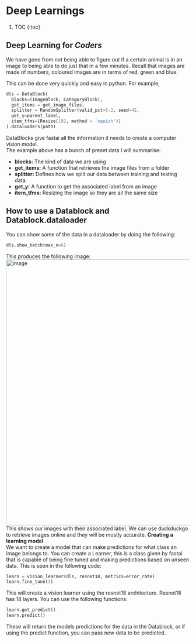 # Deep Learnings
1. TOC
{:toc}

## Deep Learning for *Coders*  

We have gone from not being able to figure out if a certain animal is in an image to being able to do just that in a few minutes.
Recall that images are made of numbers, coloured images are in terms of red, green and blue.


This can be done very quickly and easy in python. For example,
```python
dls = DataBlock(
  blocks=(ImageBlock, CategoryBlock),
  get_items = get_image_files,
  splitter = RandomSplitter(valid_pct=0.2, seed=42,
  get_y=parent_label,
  item_tfms=[Resize(192, method = 'squish')]
).dataloaders(path)
```
DataBlocks give fastai all the information it needs to create a computer vision model.  
The example above has a bunch of preset data I will summarise:
* **blocks:** The kind of data we are using
* **get_items:** A function that retrieves the image files from a folder
* **splitter:** Defines how we split our data between training and testing data.
* **get_y:** A function to get the associated label from an image
* **item_tfms:** Resizing the image so they are all the same size


 ## How to use a Datablock and Datablock.dataloader
 You can show some of the data in a dataloader by doing the following:
 ```python
dls.show_batch(max_n=6)
```
This produces the following image:
<img width="727" alt="image" src="https://github.com/josshsmith/josshsmith.github.io/assets/141536363/2d12ffbc-6d3e-452f-813a-9d7e7c1996da">
This shows our images with their associated label.
We can use duckduckgo to retrieve images online and they will be mostly accurate.
**Creating a learning model**  
We want to create a model that can make predictions for what class an image belongs to. You can create a Learner, this is a class given by fastai that is capable of being fine tuned and making predictions based on unseen data. This is seen in the following code:  
```python
learn = vision_learner(dls, resnet18, metrics=error_rate)
learn.fine_tune(3)
```
This will create a vision learner using the resnet18 architecture. Resnet18 has 18 layers. You can use the following functions:
```python
learn.get_predict()
learn.predict()
```
These will return the models predictions for the data in the Datablock, or if using the predict function, you can pass new data to be predicted.
  
